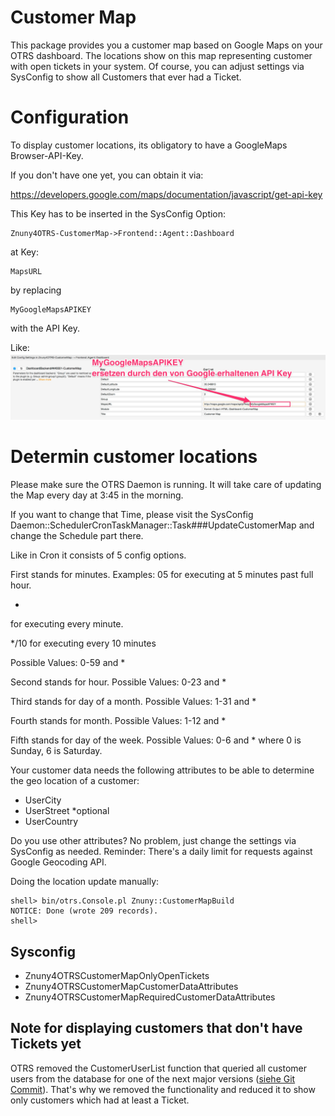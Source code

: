 # Customer Map

This package provides you a customer map based on Google Maps on your OTRS dashboard.
The locations show on this map representing customer with open tickets in your system.
Of course, you can adjust settings via SysConfig to show all Customers that ever had a Ticket.

# Configuration

To display customer locations, its obligatory to have a GoogleMaps Browser-API-Key.

If you don't have one yet, you can obtain it via:

https://developers.google.com/maps/documentation/javascript/get-api-key

This Key has to be inserted in the SysConfig Option:
```
Znuny4OTRS-CustomerMap->Frontend::Agent::Dashboard
```
at Key:
```
MapsURL
```
by replacing
```
MyGoogleMapsAPIKEY
```
with the API Key.

Like:
![GoogleMapsAPIKey](doc/de/images/MapKeyInsert.jpg)

# Determin customer locations

Please make sure the OTRS Daemon is running. It will take care of updating the Map every day at 3:45 in the morning.

If you want to change that Time, please visit the SysConfig Daemon::SchedulerCronTaskManager::Task###UpdateCustomerMap and change the Schedule part there.

Like in Cron it consists of 5 config options.

First stands for minutes.
Examples:
05
for executing at 5 minutes past full hour.

*
for executing every minute.

*/10
for executing every 10 minutes

Possible Values: 0-59 and *

Second stands for hour. Possible Values: 0-23 and *

Third stands for day of a month. Possible Values: 1-31 and *

Fourth stands for month. Possible Values: 1-12 and *

Fifth stands for day of the week. Possible Values: 0-6  and * where 0 is Sunday, 6 is Saturday.

Your customer data needs the following attributes to be able to determine the geo location of a customer:

 - UserCity
 - UserStreet *optional
 - UserCountry

Do you use other attributes? No problem, just change the settings via SysConfig as needed.
Reminder:
There's a daily limit for requests against Google Geocoding API.

Doing the location update manually:

    shell> bin/otrs.Console.pl Znuny::CustomerMapBuild
    NOTICE: Done (wrote 209 records).
    shell>

## Sysconfig

 - Znuny4OTRSCustomerMapOnlyOpenTickets
 - Znuny4OTRSCustomerMapCustomerDataAttributes
 - Znuny4OTRSCustomerMapRequiredCustomerDataAttributes

## Note for displaying customers that don't have Tickets yet
OTRS removed the CustomerUserList function that queried all customer users from the database for one of the next major versions ([siehe Git Commit](https://github.com/OTRS/otrs/commit/3a59683b3cd8cf5c1008150706d23677116736fc)). That's why we removed the functionality and reduced it to show only customers which had at least a Ticket.